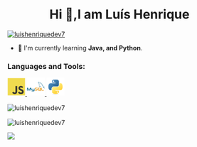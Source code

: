 <h1 align="center">Hi 👋,I am Luís Henrique</h1>

<p align="left">
    <a href="http://github.com/ryo-ma/github-profile-trophy"><img src="https://github-profile-trophy.vercel.app/?username=luishenriquedev7" alt="luishenriquedev7" /></a>
</p>

- 🌱 I'm currently learning **Java, and Python**.

<h3 align="left">Languages and Tools:</h3>
<p align="left">
    <!--<a href="https://dart.dev" target="_blank"> <img src="https://www.vectorlogo.zone/logos/dartlang/dartlang-icon.svg" alt="dart" width="40" height="40" /> </a>
    <a href="https://flutter.dev" target="_blank"> <img src="https://www.vectorlogo.zone/logos/flutterio/flutterio-icon.svg" alt="flutter" width="40" height="40" /> </a>-->
    <a href="https://www.javascript.com/" target="_blank"> <img src="https://github.com/devicons/devicon/blob/v2.15.1/icons/javascript/javascript-original.svg" alt="javascript" width="40" height="40"</a>
    <!--<a href="https://git-scm.com/" target="_blank"> <img src="https://www.vectorlogo.zone/logos/git-scm/git-scm-icon.svg" alt="git" width="40" height="40" /> </a>
    <a href="https://www.java.com" target="_blank"> <img src="https://raw.githubusercontent.com/devicons/devicon/master/icons/java/java-original.svg" alt="java" width="40" height="40" /> </a>-->
    <!--<a href="https://kotlinlang.org" target="_blank"> <img src="https://www.vectorlogo.zone/logos/kotlinlang/kotlinlang-icon.svg" alt="kotlin" width="40" height="40" /> </a>
    <a href="https://www.linux.org/" target="_blank"> <img src="https://raw.githubusercontent.com/devicons/devicon/master/icons/linux/linux-original.svg" alt="linux" width="40" height="40" /> </a>-->
    <a href="https://www.mysql.com/" target="_blank"> <img src="https://raw.githubusercontent.com/devicons/devicon/master/icons/mysql/mysql-original-wordmark.svg" alt="mysql" width="40" height="40" /> </a>
    <!--<a href="https://spring.io/" target="_blank">
        <img src="https://www.vectorlogo.zone/logos/springio/springio-icon.svg" alt="spring" width="40" height="40" /> </a> -->
        <a href="https://www.python.org" target="_blank" rel="noreferrer"> <img src="https://raw.githubusercontent.com/devicons/devicon/master/icons/python/python-original.svg" alt="python" width="40" height="40" /> </a>
      <!--<a href="https://firebase.google.com/" target="_blank"> <img src="https://github.com/devicons/devicon/blob/v2.15.1/icons/firebase/firebase-plain.svg" alt="git" width="40" height="40" /> </a>-->
</p>

<p><img align="center" src="http://github-readme-stats.vercel.app/api/top-langs?username=luishenriquedev7&layout=compact&langs_count=6&theme=tokyonight" alt="luishenriquedev7" /> </p>

<p><img align="center" src="http://github-readme-streak-stats.herokuapp.com/?user=luishenriquedev7&" alt="luishenriquedev7" /> </p>
<p><img loading="lazy" src="http://github-readme-stats.vercel.app/api?username=luishenriquedev7&show_icons=true&theme=dracula&include_all_commits=true&count_private=true"/></p>
